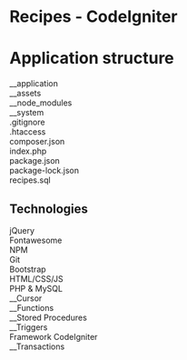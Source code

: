 # Recipes - CodeIgniter

# Application structure

__application<br />
__assets<br />
__node_modules<br />
__system<br />
.gitignore<br />
.htaccess<br />
composer.json<br />
index.php<br />
package.json<br />
package-lock.json<br />
recipes.sql<br />



## Technologies

jQuery<br />
Fontawesome<br />
NPM<br />
Git<br />
Bootstrap<br />
HTML/CSS/JS<br />
PHP & MySQL<br />
__Cursor<br />
__Functions<br />
__Stored Procedures<br />
__Triggers<br />
Framework CodeIgniter<br/>
__Transactions
